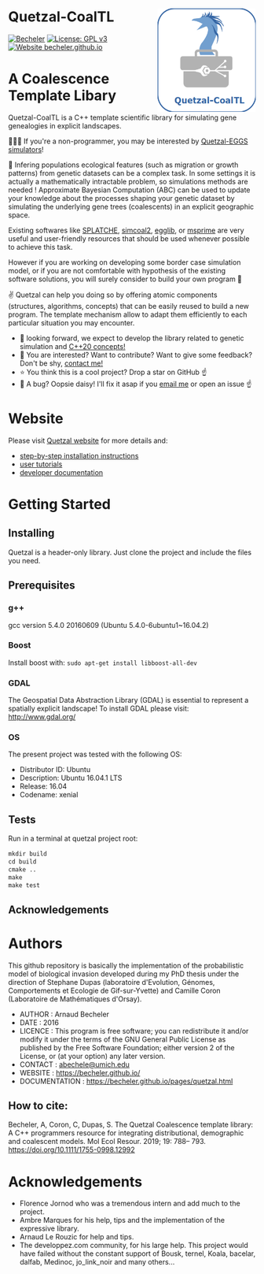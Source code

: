 # Quetzal-CoalTL <img align="right" width="200" src="https://github.com/Becheler/Becheler.github.io/blob/master/draw/logos/quetzal.png">

[![Becheler](https://circleci.com/gh/Becheler/quetzal-CoalTL.svg?style=shield)](https://app.circleci.com/pipelines/github/Becheler/quetzal-CoalTL)
[![License: GPL v3](https://img.shields.io/badge/License-GPL%20v3-blue.svg)](https://www.gnu.org/licenses/gpl-3.0)
[![Website becheler.github.io](https://img.shields.io/website-up-down-green-red/https/becheler.github.io.svg)](https://becheler.github.io/pages/quetzal/home)

# A Coalescence Template Libary

Quetzal-CoalTL is a C++ template scientific library for simulating gene genealogies in explicit landscapes.

:egg::egg::egg:  If you're a non-programmer, you may be interested by [Quetzal-EGGS simulators](https://github.com/Becheler/quetzal-EGGS)!

:seedling: Infering populations ecological features (such as migration or growth patterns) from genetic datasets can be a complex task. In some settings it is actually a mathematically intractable problem, so simulations methods are needed ! Approximate Bayesian Computation (ABC) can be used to update your knowledge about the processes shaping your genetic dataset by simulating the underlying gene trees (coalescents) in an explicit geographic space.

Existing softwares like [SPLATCHE](http://splatche.com/), [simcoal2](http://cmpg.unibe.ch/software/simcoal2/), [egglib](http://mycor.nancy.inra.fr/egglib/index.html), or [msprime](http://msprime.readthedocs.io/en/stable/index.html) are very useful and user-friendly resources that should be used whenever possible to achieve this task.

However if you are working on developing some border case simulation model, or if you are not comfortable with hypothesis of the existing software solutions, you will surely consider to build your own program :grimacing:

:v: Quetzal can help you doing so by offering atomic components (structures, algorithms, concepts) that can be easily reused to build a new program. The template mechanism allow to adapt them efficiently to each particular situation you may encounter.

- :crystal_ball: looking forward, we expect to develop the library related to genetic simulation and [C++20 concepts!](https://en.cppreference.com/w/cpp/language/constraints)
- :email: You are interested? Want to contribute? Want to give some feedback? Don't be shy, [contact me!](https://github.com/Becheler)
- :star: You think this is a cool project? Drop a star on GitHub :point_up:
- :bug: A bug? Oopsie daisy! I'll fix it asap if you [email me](https://github.com/Becheler) or open an issue :point_up:

# Website

Please visit [Quetzal website](https://becheler.github.io/pages/quetzal/home) for more details and:
 - [step-by-step installation instructions](https://becheler.github.io/pages/getting_started.html)
 - [user tutorials](https://becheler.github.io/pages/tutorials.html)
 - [developer documentation](https://becheler.github.io/quetzalAPI/html/index.html)

# Getting Started

## Installing

Quetzal is a header-only library. Just clone the project and include the files you need.

## Prerequisites

### g++
gcc version 5.4.0 20160609 (Ubuntu 5.4.0-6ubuntu1~16.04.2)

###  Boost

Install boost with: ```sudo apt-get install libboost-all-dev```

### GDAL

The Geospatial Data Abstraction Library (GDAL) is essential to represent a spatially explicit landscape!
To install GDAL please visit: http://www.gdal.org/

### OS

The present project was tested with the following OS:

- Distributor ID: Ubuntu
- Description: Ubuntu 16.04.1 LTS
- Release: 16.04
- Codename: xenial

## Tests
Run in a terminal at quetzal project root:
```
mkdir build
cd build
cmake ..
make
make test
```

## Acknowledgements

# Authors

This github repository is basically the implementation of the probabilistic model of biological invasion developed during my PhD thesis under the direction of Stephane Dupas (laboratoire d'Evolution, Génomes, Comportements et Ecologie de Gif-sur-Yvette) and Camille Coron (Laboratoire de Mathématiques d'Orsay).

- AUTHOR : Arnaud Becheler
- DATE   : 2016
- LICENCE : This program is free software; you can redistribute it and/or modify it under the terms of the GNU General Public License as published by the Free Software Foundation; either version 2 of the License, or (at your option) any later version.    
- CONTACT : abechele@umich.edu
- WEBSITE : https://becheler.github.io/
- DOCUMENTATION : https://becheler.github.io/pages/quetzal.html

## How to cite:

 Becheler, A, Coron, C, Dupas, S. The Quetzal Coalescence template library: A C++ programmers resource for integrating distributional, demographic and coalescent models. Mol Ecol Resour. 2019; 19: 788– 793. https://doi.org/10.1111/1755-0998.12992

# Acknowledgements

- Florence Jornod who was a tremendous intern and add much to the project.
- Ambre Marques for his help, tips and the implementation of the expressive library.
- Arnaud Le Rouzic for help and tips.
- The developpez.com community, for his large help. This project would have failed without the constant support of Bousk, ternel, Koala, bacelar, dalfab, Medinoc, jo_link_noir and many others...
